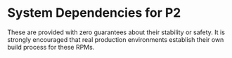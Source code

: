 # System Dependencies for P2

These are provided with zero guarantees about their stability or safety. It is strongly encouraged that real production environments establish their own build process for these RPMs.